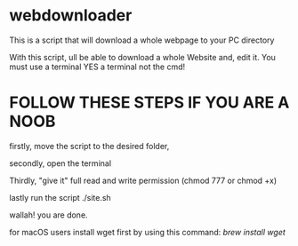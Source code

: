 # webdownloader
This is a script that will download a whole webpage to your PC directory

With this script, ull be able to download a whole Website and, edit it. You must use a terminal YES a terminal not the cmd!

# FOLLOW THESE STEPS IF YOU ARE A NOOB
firstly, move the script to the desired folder,

secondly, open the terminal 

Thirdly, "give it" full read and write permission (chmod 777 or chmod +x) 

lastly run the script ./site.sh 

wallah! you are done.


for macOS users install wget first by using this command: *brew install wget*

